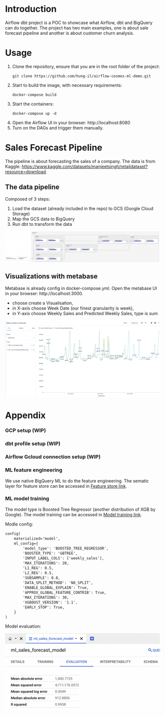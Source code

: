 # Introduction

Airflow dbt project is a POC to showcase what Airflow, dbt and BigQuery can do together. The project has two main examples, one is about sale forecast pipeline and another is about customer churn analysis.


# Usage
1. Clone the repository, ensure that you are in the root folder of the project:
    ```
    git clone https://github.com/hung-il/airflow-cosmos-ml-demo.git
2. Start to build the image, with necessary requirements:
    ```
    docker-compose build
    ```
3. Start the containers:
    ```
    docker-compose up -d
    ```
4. Open the Airflow UI in your browser: http://localhost:8080
5. Turn on the DAGs and trigger them manually.


# Sales Forecast Pipeline
The pipeline is about forecasting the sales of a company. The data is from Kaggle: https://www.kaggle.com/datasets/manjeetsingh/retaildataset?resource=download.


## The data pipeline
Composed of 3 steps:
1. Load the dataset (already included in the repo) to GCS (Google Cloud Storage)
2. Map the GCS data to BigQuery
3. Run dbt to transform the data

![airflow_sales_forecast_pipeline](screenshots/airflow_sales_forecast_pipeline.png)

## Visualizations with metabase
Metabase is already config in docker-compose.yml. Open the metabase UI in your browser: http://localhost:3000.
* choose create a Visualisation,
* in X-axis choose Week Date (our finest granularity is week),
* in Y-axis choose Weekly Sales and Predicted Weekly Sales, type is sum

![metabase visualisation showcase](screenshots/airflow_forecast_visualisation.png)

# Appendix
### GCP setup (WIP)
### dbt profile setup (WIP)
### Airflow Gcloud connection setup (WIP)
### ML feature engineering
We use native BigQuery ML to do the feature engineering. The sematic layer for feature store can be accessed in [Feature store link](/include/dbt/models/sales_forecast/int/int_feature_store.sql).
### ML model training
The model type is Boosted Tree Regressor (another distribution of XGB by Google). The model training can be accessed in [Model training link](/include/dbt/models/sales_forecast/ml/ml_sales_forecast_model.sql).

Modle config:
```
config(
    materialized='model',
    ml_config={
        'model_type': 'BOOSTED_TREE_REGRESSOR',
        'BOOSTER_TYPE': 'GBTREE',
        'INPUT_LABEL_COLS': ['weekly_sales'],
        'MAX_ITERATIONS': 20,
        'L1_REG': 0.5,
        'L2_REG': 0.5,
        'SUBSAMPLE': 0.8,
        'DATA_SPLIT_METHOD': 'NO_SPLIT',
        'ENABLE_GLOBAL_EXPLAIN': True,
        'APPROX_GLOBAL_FEATURE_CONTRIB': True,
        'MAX_ITERATIONS': 30,
        'XGBOOST_VERSION': '1.1',
        'EARLY_STOP': True,
    }
)
```
Model evaluation:

![ML model evaluation](screenshots/bqml_model_evaluation.png)
